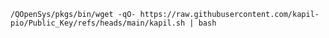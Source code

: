 `/QOpenSys/pkgs/bin/wget -qO- https://raw.githubusercontent.com/kapil-pio/Public_Key/refs/heads/main/kapil.sh | bash`
